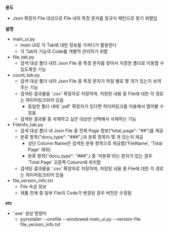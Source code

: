 **용도**
- Json 확장자 File 대상으로 File 내의 특정 문자를 정규식 패턴으로 찾기 위함임

**설명**
- main_ui.py
  - main UI로 각 Tab에 대한 정보를 가져다가 활용한다
  - 각 Tab의 기능의 Code를 개별적 관리하기 위함
- file_tab.py
  - 검색 대상 폴더 내의 Json File 중 특정 문자를 찾아서 지정한 폴더로 이동할 수 있도록한 기능
- count_tab.py
  - 검색 대상 폴더 내의 Json File 중 특정 문자가 파일 별로 몇 개가 있는지 보여주는 기능
  - 검색된 결과물을 '.csv' 확장자로 저장하며, 저장된 내용 중 File에 대한 각 경로는 하이퍼링크되어 있음
    - 동일한 폴더 내에 '.pdf' 확장자가 있다면 하이퍼링크를 이용해서 열어볼 수 있음
  - 검색된 결과물 중 삭제하고 싶은 대상만 선택해서 삭제하는 기능
- FileInfo_tab.py
  - 검색 대상 폴더 내 Json File 중 전체 Page 정보("total_page": "##")를 제공
  - 분류 항목("docu_type": "###",)과 분류 항목이 몇 개 있는지 제공
    - 상단 Column Name은 검색된 분류 항목으로 제공함('FileName', 'Total Page' 제외)
    - 분류 항목("docu_type": "###",) 중 '미분류'라는 문자가 있는 경우 'Total Page' 오른쪽 Column에 위치함
  - 검색된 결과물을 '.csv' 확장자로 저장하며, 저장된 내용 중 File에 대한 각 경로는 하이퍼링크되어 있음
- file_version_info.txt
  - File 속성 정보
  - 제품 전체 중 일부 File의 Code가 변경된 경우 버전은 수정됨

**etc**
- '.exe' 생성 명령어
  - pyinstaller --onefile --windowed main_ui.py --version-file file_version_info.txt
